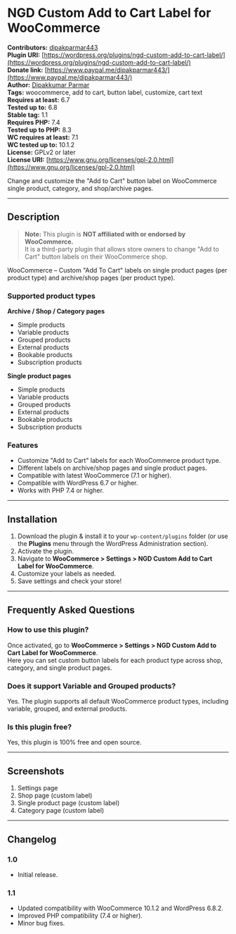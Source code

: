 # NGD Custom Add to Cart Label for WooCommerce

**Contributors:** [dipakparmar443](https://profiles.wordpress.org/dipakparmar443/)  
**Plugin URI:** [https://wordpress.org/plugins/ngd-custom-add-to-cart-label/](https://wordpress.org/plugins/ngd-custom-add-to-cart-label/)  
**Donate link:** [https://www.paypal.me/dipakparmar443/](https://www.paypal.me/dipakparmar443/)  
**Author:** [Dipakkumar Parmar](https://profiles.wordpress.org/dipakparmar443/)  
**Tags:** woocommerce, add to cart, button label, customize, cart text  
**Requires at least:** 6.7  
**Tested up to:** 6.8  
**Stable tag:** 1.1  
**Requires PHP:** 7.4  
**Tested up to PHP:** 8.3  
**WC requires at least:** 7.1  
**WC tested up to:** 10.1.2  
**License:** GPLv2 or later  
**License URI:** [https://www.gnu.org/licenses/gpl-2.0.html](https://www.gnu.org/licenses/gpl-2.0.html)  

Change and customize the "Add to Cart" button label on WooCommerce single product, category, and shop/archive pages.

---

## Description

> **Note:** This plugin is **NOT affiliated with or endorsed by WooCommerce.**  
> It is a third-party plugin that allows store owners to change "Add to Cart" button labels on their WooCommerce shop.

WooCommerce – Custom "Add To Cart" labels on single product pages (per product type) and archive/shop pages (per product type).

### Supported product types

**Archive / Shop / Category pages**
- Simple products  
- Variable products  
- Grouped products  
- External products  
- Bookable products  
- Subscription products  

**Single product pages**
- Simple products  
- Variable products  
- Grouped products  
- External products  
- Bookable products  
- Subscription products  

### Features
- Customize "Add to Cart" labels for each WooCommerce product type.
- Different labels on archive/shop pages and single product pages.
- Compatible with latest WooCommerce (7.1 or higher).
- Compatible with WordPress 6.7 or higher.
- Works with PHP 7.4 or higher.

---

## Installation

1. Download the plugin & install it to your `wp-content/plugins` folder (or use the **Plugins** menu through the WordPress Administration section).  
2. Activate the plugin.  
3. Navigate to **WooCommerce > Settings > NGD Custom Add to Cart Label for WooCommerce**.  
4. Customize your labels as needed.  
5. Save settings and check your store!  

---

## Frequently Asked Questions

### How to use this plugin?
Once activated, go to **WooCommerce > Settings > NGD Custom Add to Cart Label for WooCommerce**.  
Here you can set custom button labels for each product type across shop, category, and single product pages.

### Does it support Variable and Grouped products?
Yes. The plugin supports all default WooCommerce product types, including variable, grouped, and external products.

### Is this plugin free?
Yes, this plugin is 100% free and open source.

---

## Screenshots
1. Settings page  
2. Shop page (custom label)  
3. Single product page (custom label)  
4. Category page (custom label)  

---

## Changelog

### 1.0
- Initial release.

### 1.1
- Updated compatibility with WooCommerce 10.1.2 and WordPress 6.8.2.  
- Improved PHP compatibility (7.4 or higher).  
- Minor bug fixes.